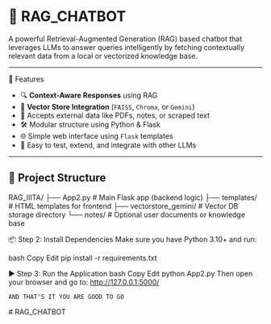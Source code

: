 # 🤖 RAG_CHATBOT

A powerful Retrieval-Augmented Generation (RAG) based chatbot that leverages LLMs to answer queries intelligently by fetching contextually relevant data from a local or vectorized knowledge base.

---

📌 Features

- 🔍 **Context-Aware Responses** using RAG
- 🧠 **Vector Store Integration** (`FAISS`, `Chroma`, or `Gemini`)
- 📁 Accepts external data like PDFs, notes, or scraped text
- 🛠️ Modular structure using Python & Flask
- 🌐 Simple web interface using `Flask` templates
- 🧪 Easy to test, extend, and integrate with other LLMs

---
 
## 📂 Project Structure

RAG_IIITA/
├── App2.py # Main Flask app (backend logic)
├── templates/ # HTML templates for frontend
├── vectorstore_gemini/ # Vector DB storage directory
└── notes/ # Optional user documents or knowledge base

📦 Step 2: Install Dependencies
Make sure you have Python 3.10+ and run:

bash
Copy
Edit
pip install -r requirements.txt

▶️ Step 3: Run the Application
bash
Copy
Edit
python App2.py
Then open your browser and go to:
http://127.0.0.1:5000/  


    AND THAT'S IT YOU ARE GOOD TO GO
    

#   R A G _ C H A T B O T 
 
 

